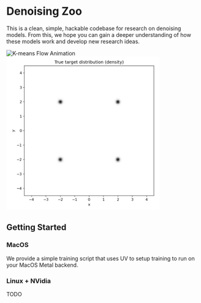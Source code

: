 # Denoising Zoo

This is a clean, simple, hackable codebase for research on denoising models. From this, we hope you can gain a deeper understanding of how these models work and develop new research ideas.

<p>
  <img src="docs/kmeans_flow_hq.gif" alt="K-means Flow Animation" width="400" />
  <img src="docs/kmeans_truth.png" alt="K-means Truth Density" width="400" />
  
</p>


## Getting Started

### MacOS

We provide a simple training script that uses UV to setup training to run on your MacOS Metal backend.

### Linux + NVidia

TODO

